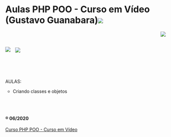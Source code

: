 <h1>Aulas PHP POO - Curso em Vídeo (Gustavo Guanabara)<img src="https://i.imgur.com/JlviyZW.png"/></h1>
<img src="https://i.imgur.com/Pxy5QNG.png" align="right"/>
<br/>
<br/>
<p><img src="https://i.imgur.com/BSFnjYf.png" align="left"/>&nbsp;&nbsp;    <span><img src="https://i.imgur.com/ZCwsxbf.png" align="center"/></span></p>
<br/>
<br/>
<br/>
<br/>
AULAS:
<ul type="circle">
	<li>Criando classes e objetos</li>	
</ul><br/><br/>



<h4>&reg; 06/2020</h4>
<a href="https://www.youtube.com/playlist?list=PLHz_AreHm4dmGuLII3tsvryMMD7VgcT7x">Curso PHP POO - Curso em Vídeo</a>